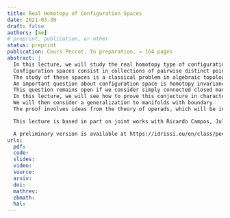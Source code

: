```yaml
---
title: Real Homotopy of Configuration Spaces
date: 2021-03-30
draft: false
authors: [me]
# preprint, publication, or other
status: preprint
publication: Cours Peccot. In preparation, ≈ 164 pages
abstract: |
  In this lecture, we will study the real homotopy type of configuration spaces of manifolds.
  Configuration spaces consist in collections of pairwise distinct points in a given manifold.
  The study of these spaces is a classical problem in algebraic topology.
  An important question about configuration space is homotopy invariance: if a manifold can be continuously deformed into another one, then can the configuration spaces of the first manifold be continuously deformed in the configuration spaces of the second?
  This question remains open if we consider simply connected closed manifolds.
  In this lecture, we will see how to prove this conjecture in characteristic zero (i.e. if we restrict ourselves to algebro-topological invariants with real coefficients).
  We will then consider a generalization to manifolds with boundary.
  The proof involves ideas from the theory of operads, which will be introduced at the end of the lecture.

  This lecture is based in part on joint works with Ricardo Campos, Julien Ducoulombier, Pascal Lambrechts, and Thomas Willwacher.

  A preliminary version is available at https://idrissi.eu/en/class/peccot/
urls:
  pdf:
  code:
  slides:
  video:
  source:
  arxiv:
  doi:
  mathrev:
  zbmath:
  hal:
---
```

